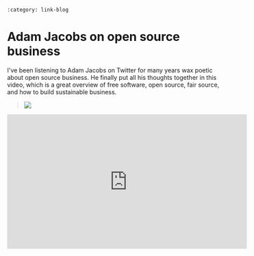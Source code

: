 ```{post} Jan 28, 2025
:category: link-blog
```

# Adam Jacobs on open source business

I've been listening to Adam Jacobs on Twitter for many years wax poetic
about open source business. He finally put all his thoughts together in
this video, which is a great overview of free software, open source,
fair source, and how to build sustainable business.

> ![](/_static/img/substack/adam-jacobs-on-open-source-business_image_1.png)

<iframe width="560" height="315" src="https://www.youtube.com/embed/rmhYHzJpkuo?si=KWycXr9L8kuwtkTI" title="YouTube video player" frameborder="0" allow="accelerometer; autoplay; clipboard-write; encrypted-media; gyroscope; picture-in-picture; web-share" referrerpolicy="strict-origin-when-cross-origin" allowfullscreen></iframe>
